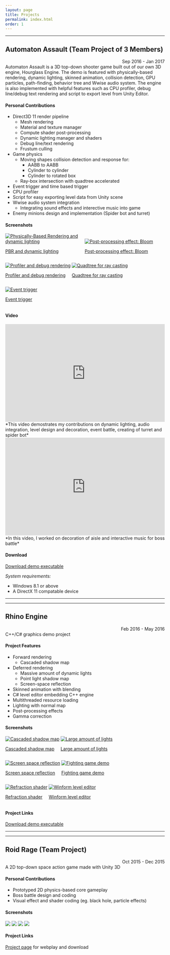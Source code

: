 ```yaml
---
layout: page
title: Projects
permalink: index.html
order: 1
---
```


---

## Automaton Assault (Team Project of 3 Members)
<div style="text-align: right">Sep 2016 - Jan 2017</div>
Automaton Assault is a 3D top-down shooter game built out of our own 3D engine, Hourglass Engine. The demo is featured with physically-based rendering, dynamic lighting, skinned animation, collision detection, GPU particles, path-finding, behavior tree and Wwise audio system. The engine is also implemented with helpful features such as CPU profiler, debug line/debug text rendering and script to export level from Unity Editor.

#### Personal Contributions
* Direct3D 11 render pipeline
  * Mesh rendering
  * Material and texture manager
  * Compute shader post-processing
  * Dynamic lighting manager and shaders
  * Debug line/text rendering
  * Frustum culling
* Game physics
  * Moving shapes collision detection and response for:
    * AABB to AABB
    * Cylinder to cylinder
    * Cylinder to rotated box 
  * Ray-box intersection with quadtree accelerated
* Event trigger and time based trigger
* CPU profiler
* Script for easy exporting level data from Unity scene
* Wwise audio system integration
  * Integrating sound effects and interective music into game
* Enemy minions design and implementation (Spider bot and turret)

#### Screenshots

<p>
  <div style="display: inline-block; max-width: 49%">
    <a href="/img/AutomatonAssault0.png" target="_blank">
      <img src="/img/AutomatonAssault0_small.jpg" alt="Physically-Based Rendering and dynamic lighting" />
      <p>PBR and dynamic lighting</p>
    </a>
  </div>
  <div style="display: inline-block; max-width: 49%">
    <a href="/img/AutomatonAssault1.png" target="_blank">
      <img src="/img/AutomatonAssault1_small.jpg" alt="Post-processing effect: Bloom" />
      <p>Post-processing effect: Bloom</p>
    </a>
  </div>
</p>
<p>
  <div style="display: inline-block; max-width: 49%">
    <a href="/img/AutomatonAssault2.png" target="_blank">
      <img src="/img/AutomatonAssault2_small.jpg" alt="Profiler and debug rendering" />
      <p>Profiler and debug rendering</p>
    </a>
  </div>
  <div style="display: inline-block; max-width: 49%">
    <a href="/img/AutomatonAssault3.png" target="_blank">
      <img src="/img/AutomatonAssault3_small.jpg" alt="Quadtree for ray casting" />
      <p>Quadtree for ray casting</p>
    </a>
  </div>
</p>
<p>
  <div style="display: inline-block; max-width: 49%">
    <a href="/img/AutomatonAssault4.png" target="_blank">
      <img src="/img/AutomatonAssault4_small.jpg" alt="Event trigger" />
      <p>Event trigger</p>
    </a>
  </div>
</p>

#### Video

<div style="float: none; clear: both; width: 100%; position: relative; padding-bottom: 56.25%; padding-top: 25px; height: 0;">
    <iframe src="https://www.youtube.com/embed/wFONoH0RR94" frameborder="0" allowfullscreen style="position: absolute; top: 0; left: 0; width: 100%; height: 100%;"></iframe>
</div>
*This video demostrates my contributions on dynamic lighting, audio integration, level design and decoration, event battle, creating of turret and spider bot*

<div style="float: none; clear: both; width: 100%; position: relative; padding-bottom: 56.25%; padding-top: 25px; height: 0;">
    <iframe src="https://www.youtube.com/embed/wylUsaEOTbM?start=17" frameborder="0" allowfullscreen style="position: absolute; top: 0; left: 0; width: 100%; height: 100%;"></iframe>
</div>
*In this video, I worked on decoration of aisle and interactive music for boss battle*

#### Download

[Download demo executable](https://drive.google.com/open?id=0B4P-ffOPPiTVNUpTRUpDaVhUWW8)

*System requirements:*

* Windows 8.1 or above
* A DirectX 11 compatable device

---
---

## Rhino Engine
<div style="text-align: right">Feb 2016 - May 2016</div>
C++/C# graphics demo project

#### Project Features
* Forward rendering
  * Cascaded shadow map
* Deferred rendering
  * Massive amount of dynamic lights
  * Point light shadow map
  * Screen-space reflection
* Skinned animation with blending
* C# level editor embedding C++ engine
* Multithreaded resource loading
* Lighting with normal map
* Post-processing effects
* Gamma correction

#### Screenshots

<p>
  <div style="display: inline-block; max-width: 49%">
    <a href="/img/GraphicsProject0.png" target="_blank">
      <img src="/img/GraphicsProject0_small.jpg" alt="Cascaded shadow map" />
      <p>Cascaded shadow map</p>
    </a>
  </div>
  <div style="display: inline-block; max-width: 49%">
    <a href="/img/GraphicsProject1.png" target="_blank">
      <img src="/img/GraphicsProject1_small.jpg" alt="Large amount of lights" />
      <p>Large amount of lights</p>
    </a>
  </div>
</p>
<p>
  <div style="display: inline-block; max-width: 49%">
    <a href="/img/GraphicsProject2.png" target="_blank">
      <img src="/img/GraphicsProject2_small.jpg" alt="Screen space reflection" />
      <p>Screen space reflection</p>
    </a>
  </div>
  <div style="display: inline-block; max-width: 49%">
    <a href="/img/GraphicsProject3.png" target="_blank">
      <img src="/img/GraphicsProject3_small.jpg" alt="Fighting game demo" />
      <p>Fighting game demo</p>
    </a>
  </div>
</p>
<p>
  <div style="display: inline-block; max-width: 49%">
    <a href="/img/GraphicsProject4.png" target="_blank">
      <img src="/img/GraphicsProject4_small.jpg" alt="Refraction shader" />
      <p>Refraction shader</p>
    </a>
  </div>
  <div style="display: inline-block; max-width: 49%">
    <a href="/img/GraphicsProject5.png" target="_blank">
      <img src="/img/GraphicsProject5_small.jpg" alt="Winform level editor" />
      <p>Winform level editor</p>
    </a>
  </div>
</p>

#### Project Links
[Download demo executable](https://github.com/aosyang/FSGraphicsProject_Binary/releases/download/v0.1.1-alpha/GraphicsEngine_Demos.zip)

---
---

## Roid Rage (Team Project)
<div style="text-align: right">Oct 2015 - Dec 2015</div>
A 2D top-down space action game made with Unity 3D

#### Personal Contributions
* Prototyped 2D physics-based core gameplay
* Boss battle design and coding
* Visual effect and shader coding (eg. black hole, particle effects)

#### Screenshots

<div style="display: inline-block; max-width: 49%">
  <a href="/img/RoidRage0.png" target="_blank">
    <img src="/img/RoidRage0_small.jpg" />
  </a>
</div>
<div style="display: inline-block; max-width: 49%">
  <a href="/img/RoidRage1.png" target="_blank">
    <img src="/img/RoidRage1_small.jpg" />
  </a>
</div>
<div style="display: inline-block; max-width: 49%">
  <a href="/img/RoidRage2.png" target="_blank">
    <img src="/img/RoidRage2_small.jpg" />
  </a>
</div>
<div style="display: inline-block; max-width: 49%">
  <a href="/img/RoidRage3.png" target="_blank">
    <img src="/img/RoidRage3_small.jpg" />
  </a>
</div>

#### Project Links
[Project page](https://aosyang.itch.io/roid-rage) for webplay and download
